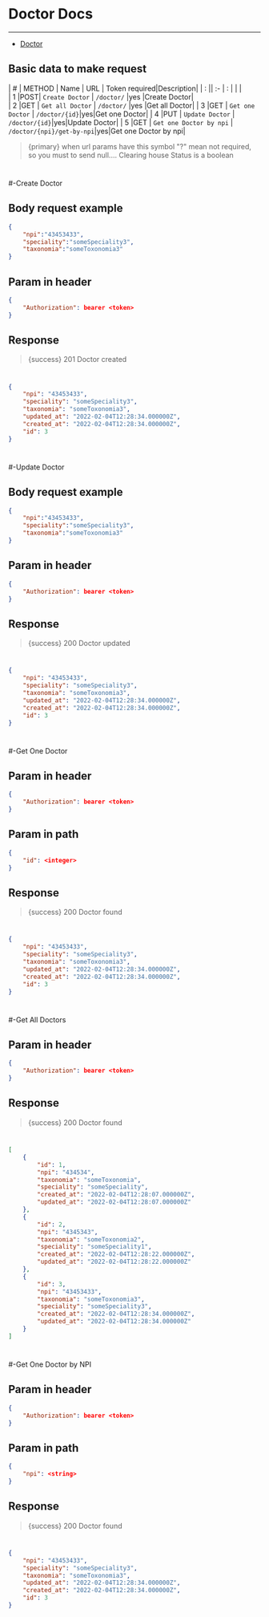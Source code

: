 # Doctor Docs

---

- [Doctor](#section-2)

<a name="section-2"></a>
## Basic data to make request


| # | METHOD   | Name             | URL                     | Token required|Description|
| : ||   :-                 |  :                      |               |                    |  
| 1 |POST| `Create Doctor`                    | `/doctor/`               |yes             |Create Doctor|         
| 2 |GET | `Get all Doctor`                   | `/doctor/`        |yes            |Get all Doctor|
| 3 |GET | `Get one Doctor`                   | `/doctor/{id}`|yes|Get one Doctor|
| 4 |PUT | `Update Doctor`                | `/doctor/{id}`|yes|Update Doctor|
| 5 |GET | `Get one Doctor by npi`           | `/doctor/{npi}/get-by-npi`|yes|Get one Doctor by npi|



>{primary} when url params have this symbol "?" mean not required, so you must to send null.... Clearing house Status is a boolean




#




#-Create Doctor

<a name="section-3"></a>
## Body request example

```json
{
    "npi":"43453433",
    "speciality":"someSpeciality3",
    "taxonomia":"someToxonomia3"
}
```

## Param in header

```json
{
    "Authorization": bearer <token>
}
```

## Response

> {success} 201 Doctor created


#



```json
{
    "npi": "43453433",
    "speciality": "someSpeciality3",
    "taxonomia": "someToxonomia3",
    "updated_at": "2022-02-04T12:28:34.000000Z",
    "created_at": "2022-02-04T12:28:34.000000Z",
    "id": 3
}
```



#




#-Update Doctor

<a name="section-3"></a>
## Body request example

```json
{
    "npi":"43453433",
    "speciality":"someSpeciality3",
    "taxonomia":"someToxonomia3"
}
```

## Param in header

```json
{
    "Authorization": bearer <token>
}
```

## Response

> {success} 200 Doctor updated


#



```json
{
    "npi": "43453433",
    "speciality": "someSpeciality3",
    "taxonomia": "someToxonomia3",
    "updated_at": "2022-02-04T12:28:34.000000Z",
    "created_at": "2022-02-04T12:28:34.000000Z",
    "id": 3
}
```



#


#-Get One Doctor

## Param in header

```json
{
    "Authorization": bearer <token>
}
```

## Param in path

```json
{
    "id": <integer>
}
```

## Response

> {success} 200 Doctor found

#


```json
{
    "npi": "43453433",
    "speciality": "someSpeciality3",
    "taxonomia": "someToxonomia3",
    "updated_at": "2022-02-04T12:28:34.000000Z",
    "created_at": "2022-02-04T12:28:34.000000Z",
    "id": 3
}
```



#


#-Get All Doctors


## Param in header

```json
{
    "Authorization": bearer <token>
}
```


## Response

> {success} 200 Doctor found

#


```json
[
    {
        "id": 1,
        "npi": "434534",
        "taxonomia": "someToxonomia",
        "speciality": "someSpeciality",
        "created_at": "2022-02-04T12:28:07.000000Z",
        "updated_at": "2022-02-04T12:28:07.000000Z"
    },
    {
        "id": 2,
        "npi": "4345343",
        "taxonomia": "someToxonomia2",
        "speciality": "someSpeciality1",
        "created_at": "2022-02-04T12:28:22.000000Z",
        "updated_at": "2022-02-04T12:28:22.000000Z"
    },
    {
        "id": 3,
        "npi": "43453433",
        "taxonomia": "someToxonomia3",
        "speciality": "someSpeciality3",
        "created_at": "2022-02-04T12:28:34.000000Z",
        "updated_at": "2022-02-04T12:28:34.000000Z"
    }
]
```

#


#-Get One Doctor by NPI


## Param in header

```json
{
    "Authorization": bearer <token>
}
```

## Param in path

```json
{
    "npi": <string>
}
```

## Response

> {success} 200 Doctor found

#


```json
{
    "npi": "43453433",
    "speciality": "someSpeciality3",
    "taxonomia": "someToxonomia3",
    "updated_at": "2022-02-04T12:28:34.000000Z",
    "created_at": "2022-02-04T12:28:34.000000Z",
    "id": 3
}
```



#
